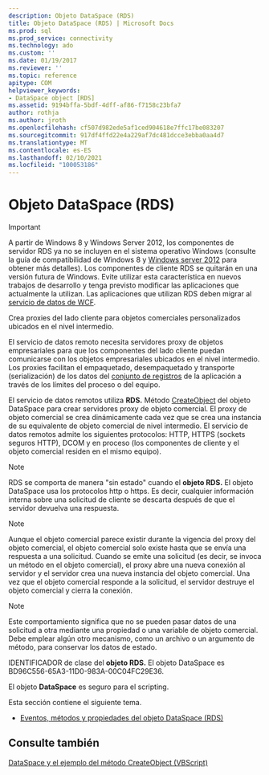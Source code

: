 ```yaml
---
description: Objeto DataSpace (RDS)
title: Objeto DataSpace (RDS) | Microsoft Docs
ms.prod: sql
ms.prod_service: connectivity
ms.technology: ado
ms.custom: ''
ms.date: 01/19/2017
ms.reviewer: ''
ms.topic: reference
apitype: COM
helpviewer_keywords:
- DataSpace object [RDS]
ms.assetid: 9194bffa-5bdf-4dff-af86-f7158c23bfa7
author: rothja
ms.author: jroth
ms.openlocfilehash: cf507d982ede5af1ced904618e7ffc17be083207
ms.sourcegitcommit: 917df4ffd22e4a229af7dc481dcce3ebba0aa4d7
ms.translationtype: MT
ms.contentlocale: es-ES
ms.lasthandoff: 02/10/2021
ms.locfileid: "100053186"
---
```

# <a name="dataspace-object-rds"></a>Objeto DataSpace (RDS)
> [!IMPORTANT]
>  A partir de Windows 8 y Windows Server 2012, los componentes de servidor RDS ya no se incluyen en el sistema operativo Windows (consulte la guía de compatibilidad de Windows 8 y [Windows server 2012](https://www.microsoft.com/download/details.aspx?id=27416) para obtener más detalles). Los componentes de cliente RDS se quitarán en una versión futura de Windows. Evite utilizar esta característica en nuevos trabajos de desarrollo y tenga previsto modificar las aplicaciones que actualmente la utilizan. Las aplicaciones que utilizan RDS deben migrar al [servicio de datos de WCF](/dotnet/framework/wcf/).  
  
 Crea proxies del lado cliente para objetos comerciales personalizados ubicados en el nivel intermedio.  
  
 El servicio de datos remoto necesita servidores proxy de objetos empresariales para que los componentes del lado cliente puedan comunicarse con los objetos empresariales ubicados en el nivel intermedio. Los proxies facilitan el empaquetado, desempaquetado y transporte (serialización) de los datos del [conjunto de registros](../ado-api/recordset-object-ado.md) de la aplicación a través de los límites del proceso o del equipo.  
  
 El servicio de datos remotos utiliza **RDS.** Método [CreateObject](./createobject-method-rds.md) del objeto DataSpace para crear servidores proxy de objeto comercial. El proxy de objeto comercial se crea dinámicamente cada vez que se crea una instancia de su equivalente de objeto comercial de nivel intermedio. El servicio de datos remotos admite los siguientes protocolos: HTTP, HTTPS (sockets seguros HTTP), DCOM y en proceso (los componentes de cliente y el objeto comercial residen en el mismo equipo).  
  
> [!NOTE]
>  RDS se comporta de manera "sin estado" cuando el **objeto RDS.** El objeto DataSpace usa los protocolos http o https. Es decir, cualquier información interna sobre una solicitud de cliente se descarta después de que el servidor devuelva una respuesta.  
  
> [!NOTE]
>  Aunque el objeto comercial parece existir durante la vigencia del proxy del objeto comercial, el objeto comercial solo existe hasta que se envía una respuesta a una solicitud. Cuando se emite una solicitud (es decir, se invoca un método en el objeto comercial), el proxy abre una nueva conexión al servidor y el servidor crea una nueva instancia del objeto comercial. Una vez que el objeto comercial responde a la solicitud, el servidor destruye el objeto comercial y cierra la conexión.  
  
> [!NOTE]
>  Este comportamiento significa que no se pueden pasar datos de una solicitud a otra mediante una propiedad o una variable de objeto comercial. Debe emplear algún otro mecanismo, como un archivo o un argumento de método, para conservar los datos de estado.  
  
 IDENTIFICADOR de clase del **objeto RDS.** El objeto DataSpace es BD96C556-65A3-11D0-983A-00C04FC29E36.  
  
 El objeto **DataSpace** es seguro para el scripting.  
  
 Esta sección contiene el siguiente tema.  
  
-   [Eventos, métodos y propiedades del objeto DataSpace (RDS)](./dataspace-object-rds-properties-methods-and-events.md)  
  
## <a name="see-also"></a>Consulte también  
 [DataSpace y el ejemplo del método CreateObject (VBScript)](./dataspace-object-and-createobject-method-example-vbscript.md)